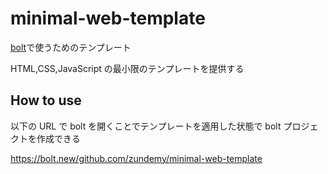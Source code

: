 # minimal-web-template

[bolt](https://bolt.new/)で使うためのテンプレート

HTML,CSS,JavaScript の最小限のテンプレートを提供する

## How to use

以下の URL で bolt を開くことでテンプレートを適用した状態で bolt プロジェクトを作成できる

https://bolt.new/github.com/zundemy/minimal-web-template
